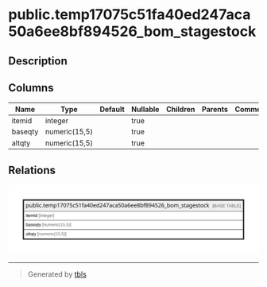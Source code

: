 # public.temp17075c51fa40ed247aca50a6ee8bf894526_bom_stagestock

## Description

## Columns

| Name | Type | Default | Nullable | Children | Parents | Comment |
| ---- | ---- | ------- | -------- | -------- | ------- | ------- |
| itemid | integer |  | true |  |  |  |
| baseqty | numeric(15,5) |  | true |  |  |  |
| altqty | numeric(15,5) |  | true |  |  |  |

## Relations

![er](public.temp17075c51fa40ed247aca50a6ee8bf894526_bom_stagestock.svg)

---

> Generated by [tbls](https://github.com/k1LoW/tbls)
